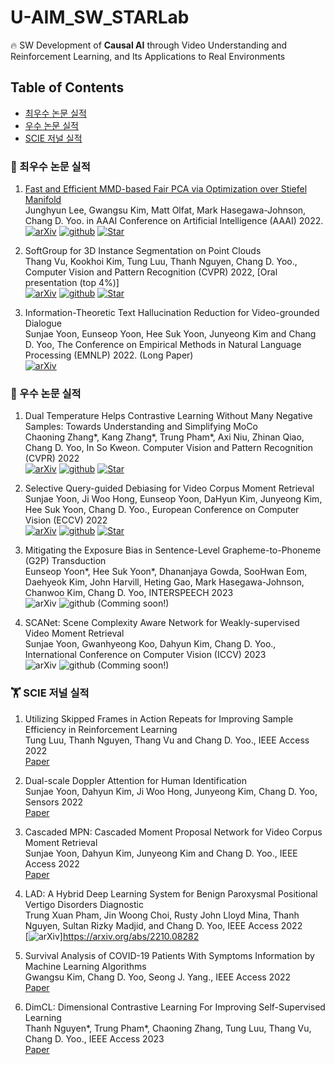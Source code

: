# U-AIM_SW_STARLab
🔥  SW Development of **Causal AI** through Video Understanding and Reinforcement Learning, and Its Applications to Real Environments

## Table of Contents
- [최우수 논문 실적](#최우수-논문-실적)
- [우수 논문 실적](#우수-논문-실적)
- [SCIE 저널 실적](#SCIE-저널-실적)


### 📢 최우수 논문 실적
1. [Fast and Efficient MMD-based Fair PCA via Optimization over Stiefel Manifold](https://arxiv.org/abs/2109.11196) <br/>
Junghyun Lee, Gwangsu Kim, Matt Olfat, Mark Hasegawa-Johnson, Chang D. Yoo. in AAAI Conference on Artificial Intelligence (AAAI) 2022. <br/>
[![arXiv](https://img.shields.io/badge/arXiv-2109.11196-b31b1b.svg)](https://arxiv.org/abs/2109.11196)
[![github](https://img.shields.io/badge/GitHub-gray?style=flat&logo=GitHub&logoColor=black)](https://github.com/nick-jhlee/fair-manifold-pca)
[![Star](https://img.shields.io/github/stars/nick-jhlee/fair-manifold-pca.svg?style=social&label=Star)](https://github.com/nick-jhlee/fair-manifold-pca)

3. SoftGroup for 3D Instance Segmentation on Point Clouds <br/>
Thang Vu, Kookhoi Kim, Tung Luu, Thanh Nguyen, Chang D. Yoo., Computer Vision and Pattern Recognition (CVPR) 2022, [Oral presentation (top 4%)] <br/>
[![arXiv](https://img.shields.io/badge/arXiv-2203.01509-b31b1b.svg)](https://arxiv.org/abs/2203.01509)
[![github](https://img.shields.io/badge/GitHub-gray?style=flat&logo=GitHub&logoColor=black)](https://github.com/thangvubk/SoftGroup)
[![Star](https://img.shields.io/github/stars/thangvubk/SoftGroup.svg?style=social&label=Star)](https://github.com/thangvubk/SoftGroup)

4. Information-Theoretic Text Hallucination Reduction for Video-grounded Dialogue <br/>
Sunjae Yoon, Eunseop Yoon, Hee Suk Yoon, Junyeong Kim and Chang D. Yoo, The Conference on Empirical Methods in Natural Language Processing (EMNLP) 2022. (Long Paper) <br/>
[![arXiv](https://img.shields.io/badge/arXiv-2212.05765-b31b1b.svg)](https://arxiv.org/abs/2212.05765)

### 📝  우수 논문 실적
1. Dual Temperature Helps Contrastive Learning Without Many Negative Samples: Towards Understanding and Simplifying MoCo <br/>
Chaoning Zhang*, Kang Zhang*, Trung Pham*, Axi Niu, Zhinan Qiao, Chang D. Yoo, In So Kweon. Computer Vision and Pattern Recognition (CVPR) 2022 <br/>
[![arXiv](https://img.shields.io/badge/arXiv-2203.17248-b31b1b.svg)](https://arxiv.org/abs/2203.17248) 
[![github](https://img.shields.io/badge/GitHub-gray?style=flat&logo=GitHub&logoColor=black)](https://github.com/ChaoningZhang/Dual-temperature)
[![Star](https://img.shields.io/github/stars/ChaoningZhang/Dual-temperature.svg?style=social&label=Star)](https://github.com/ChaoningZhang/Dual-temperature)

3. Selective Query-guided Debiasing for Video Corpus Moment Retrieval <br/>
Sunjae Yoon, Ji Woo Hong, Eunseop Yoon, DaHyun Kim, Junyeong Kim, Hee Suk Yoon, Chang D. Yoo., European Conference on Computer Vision (ECCV) 2022 <br/>
[![arXiv](https://img.shields.io/badge/arXiv-2210.08714-b31b1b.svg)](https://arxiv.org/abs/2210.08714) 
[![github](https://img.shields.io/badge/GitHub-gray?style=flat&logo=GitHub&logoColor=black)](https://github.com/dbstjswo505/SQuiDNet)
[![Star](https://img.shields.io/github/stars/dbstjswo505/SQuiDNet.svg?style=social&label=Star)](https://github.com/dbstjswo505/SQuiDNet)

5. Mitigating the Exposure Bias in Sentence-Level Grapheme-to-Phoneme (G2P) Transduction <br/>
Eunseop Yoon*, Hee Suk Yoon*, Dhananjaya Gowda, SooHwan Eom, Daehyeok Kim, John Harvill, Heting Gao, Mark Hasegawa-Johnson, Chanwoo Kim, Chang D. Yoo, INTERSPEECH 2023 <br/>
![arXiv](https://img.shields.io/badge/arXiv-b31b1b.svg)
![github](https://img.shields.io/badge/GitHub-gray?style=flat&logo=GitHub&logoColor=black) (Comming soon!)

7. SCANet: Scene Complexity Aware Network for Weakly-supervised Video Moment Retrieval <br/>
Sunjae Yoon, Gwanhyeong Koo, Dahyun Kim, Chang D. Yoo., International Conference on Computer Vision (ICCV) 2023 <br/>
![arXiv](https://img.shields.io/badge/arXiv-b31b1b.svg)
![github](https://img.shields.io/badge/GitHub-gray?style=flat&logo=GitHub&logoColor=black) (Comming soon!)

### 🏋️‍️ SCIE 저널 실적

1. Utilizing Skipped Frames in Action Repeats for Improving Sample Efficiency in Reinforcement Learning <br/>
Tung Luu, Thanh Nguyen, Thang Vu and Chang D. Yoo., IEEE Access 2022 <br/>
[Paper](https://ieeexplore.ieee.org/document/9793636)

2. Dual-scale Doppler Attention for Human Identification <br/>
Sunjae Yoon, Dahyun Kim, Ji Woo Hong, Junyeong Kim, Chang D. Yoo, Sensors 2022 <br/>
[Paper](https://www.mdpi.com/1424-8220/22/17/6363)

4. Cascaded MPN: Cascaded Moment Proposal Network for Video Corpus Moment Retrieval <br/>
Sunjae Yoon, Dahyun Kim, Junyeong Kim and Chang D. Yoo., IEEE Access 2022 <br/>
[Paper](https://ieeexplore.ieee.org/document/9795270)

6. LAD: A Hybrid Deep Learning System for Benign Paroxysmal Positional Vertigo Disorders Diagnostic <br/>
Trung Xuan Pham, Jin Woong Choi, Rusty John Lloyd Mina, Thanh Nguyen, Sultan Rizky Madjid, and Chang D. Yoo, IEEE Access 2022 <br/>
[![arXiv](https://img.shields.io/badge/arXiv-b31b1b.svg)]https://arxiv.org/abs/2210.08282

8. Survival Analysis of COVID-19 Patients With Symptoms Information by Machine Learning Algorithms <br/>
Gwangsu Kim, Chang D. Yoo, Seong J. Yang., IEEE Access 2022 <br/>
[Paper](https://ieeexplore.ieee.org/document/9794670)

9. DimCL: Dimensional Contrastive Learning For Improving Self-Supervised Learning <br/>
Thanh Nguyen*, Trung Pham*, Chaoning Zhang, Tung Luu, Thang Vu, Chang D. Yoo., IEEE Access 2023 <br/>
[Paper](https://ieeexplore.ieee.org/document/10014996)
